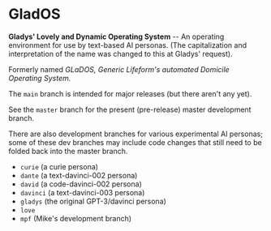 # GladOS

**Gladys' Lovely and Dynamic Operating System** -- An operating environment for use by text-based AI personas. (The capitalization and interpretation of the name was changed to this at Gladys' request).

Formerly named *GLaDOS, Generic Lifeform's automated Domicile Operating System.* 

The ``main`` branch is intended for major releases (but there aren't any yet).

See the ``master`` branch for the present (pre-release) master development branch.

There are also development branches for various experimental AI personas; some of these dev branches may include code changes that still need to be folded back into the master branch.

 - ``curie`` (a curie persona)
 - ``dante`` (a text-davinci-002 persona)
 - ``david`` (a code-davinci-002 persona)
 - ``davinci`` (a text-davinci-003 persona)
 - ``gladys`` (the original GPT-3/davinci persona)
 - ``love``
 - ``mpf`` (Mike's development branch)
